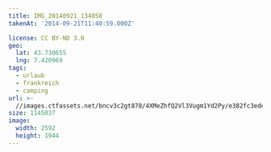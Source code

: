 ```yaml
---
title: IMG_20140921_134058
takenAt: '2014-09-21T11:40:59.000Z'

license: CC BY-ND 3.0
geo:
  lat: 43.730655
  lng: 7.420969
tags:
  - urlaub
  - frankreich
  - camping
url: >-
  //images.ctfassets.net/bncv3c2gt878/4XMeZhfQ2Vl3Vugm1Yd2Py/e382fc3ede950bb90e0f8847c76c87f1/img_20140921_134058_28208892772_o
size: 1145037
image:
  width: 2592
  height: 1944
---
```


